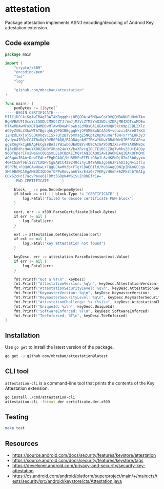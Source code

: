 # attestation

Package attestation implements ASN.1 encoding/decoding of Android Key attestation extension.

## Code example

```go
package main

import (
	"crypto/x509"
	"encoding/pem"
	"fmt"
	"log"

	"github.com/mbreban/attestation"
)

func main() {
	pemBytes := []byte(`
-----BEGIN CERTIFICATE-----
MIICjDCCAjKgAwIBAgIBATAKBggqhkjOPQQDAjA5MQwwCgYDVQQMDANURUUxKTAn
BgNVBAUTIDcwYzI5ODU2MGQ4ZTJlYmJjM2ViZTM5YmQ3NDc4ZDRjMB4XDTcwMDEw
MTAwMDAwMFoXDTQ4MDEwMTAwMDAwMFowHzEdMBsGA1UEAxMUQW5kcm9pZCBLZXlz
dG9yZSBLZXkwWTATBgcqhkjOPQIBBggqhkjOPQMBBwNCAAQR+vduzii4Rre8TkK3
12HzdLXxjojSCDXRUg9CISx7QjzBTvpmmsgZ5NCptZ0pX8umerf8H+xrrhL8R3y3
QvUyo4IBQzCCAT8wDgYDVR0PAQH/BAQDAgeAMIIBKwYKKwYBBAHWeQIBEQSCARsw
ggEXAgFkCgEBAgFkCgEBBAZzYW1wbGUEADBYv4U9CAIGAYDUNZXsv4VFSARGMEQx
HjAcBBdhcHAuYXR0ZXN0YXRpb24uYXVkaXRvcgIBLTEiBCCZDgTwhksZ8U+E4OQy
96OT8perEFoiweGxC0QqSmLELDCBpKEIMQYCAQICAQOiAwIBA6MEAgIBAKUFMQMC
AQSqAwIBAb+DdwIFAL+FPgMCAQC/hUBMMEoEIELtG8o1L6vUKPNOj87mJ3b0yyxm
4G+C5aWf9ElSZ7/CAQH/CgEABCC429249di4yi84SAUEJgb66JPihAI1gN+i3flu
dSP7hL+FQQUCAwHUwL+FQgUCAwMV3b+FTgYCBAE0ilm/hU8GAgQBNIpZMAoGCCqG
SM49BAMCA0gAMEUCIQDOefOPPwRmvyae6Yk/E4z0/7VKRyVH6mh+6ZPk84bTBAIg
CDxG2cHci7acvPave6jFDMt5GRpU4WG1SuZnBbEfr1A=
-----END CERTIFICATE-----`)

	block, _ := pem.Decode(pemBytes)
	if block == nil || block.Type != "CERTIFICATE" {
		log.Fatal("failed to decode certificate PEM block")
	}

	cert, err := x509.ParseCertificate(block.Bytes)
	if err != nil {
		log.Fatal(err)
	}

	ext := attestation.GetKeyExtension(cert)
	if ext == nil {
		log.Fatal("key attestation not found")
	}

	keyDesc, err := attestation.ParseExtension(ext.Value)
	if err != nil {
		log.Fatal(err)
	}

	fmt.Printf("Got a %T\n", keyDesc)
	fmt.Printf("AttestationVersion: %q\n", keyDesc.AttestationVersion)
	fmt.Printf("AttestationSecurityLevel: %q\n", keyDesc.AttestationSecurityLevel)
	fmt.Printf("KeymasterVersion: %q\n", keyDesc.KeymasterVersion)
	fmt.Printf("KeymasterSecurityLevel: %q\n", keyDesc.KeymasterSecurityLevel)
	fmt.Printf("AttestationChallenge: %x (%s)\n", keyDesc.AttestationChallenge, keyDesc.AttestationChallenge)
	fmt.Printf("UniqueId: %x\n", keyDesc.UniqueId)
	fmt.Printf("SoftwareEnforced: %T\n", keyDesc.SoftwareEnforced)
	fmt.Printf("TeeEnforced: %T\n", keyDesc.TeeEnforced)
}
```

## Installation

Use `go get` to install the latest version of the package.

```sh
go get -u github.com/mbreban/attestation@latest
```

## CLI tool

`attestation-cli` is a command-line tool that prints the contents of the Key Attestation extension.

```sh
go install ./cmd/attestation-cli
attestation-cli -format der certificate.der.x509
```

## Testing

```sh
make test
```

## Resources

* https://source.android.com/docs/security/features/keystore/attestation
* https://source.android.com/docs/security/features/keystore/tags
* https://developer.android.com/privacy-and-security/security-key-attestation
* https://cs.android.com/android/platform/superproject/main/+/main:cts/tests/security/src/android/keystore/cts/Attestation.java
